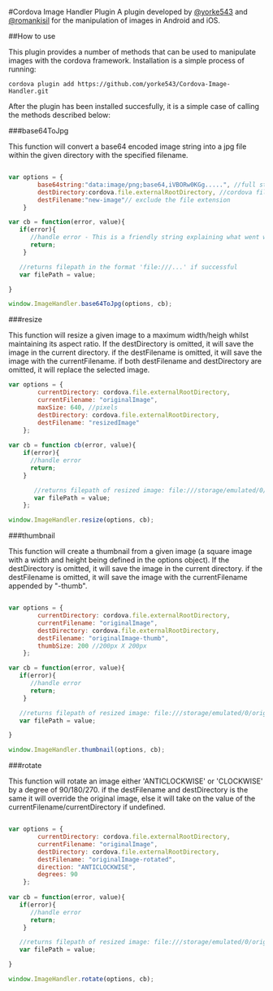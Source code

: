 #Cordova Image Handler Plugin
A plugin  developed by [@yorke543](https://github.com/yorke543) and [@romankisil](https://github.com/romankisil) for the manipulation of images in Android and iOS.

##How to use

This plugin provides a number of methods that can be used to manipulate images with the cordova framework. Installation is a simple process of running:

`cordova plugin add https://github.com/yorke543/Cordova-Image-Handler.git`

After the plugin has been installed succesfully, it is a simple case of calling the methods described below:

###base64ToJpg

This function will convert a base64 encoded image string into a jpg file within the given directory with the specified filename.

```javascript

var options = {
	   	base64string:"data:image/png;base64,iVBORw0KGg.....", //full string excluded
		destDirectory:cordova.file.externalRootDirectory, //cordova file plugin can be used
		destFilename:"new-image"// exclude the file extension
	}

var cb = function(error, value){
   if(error){
      //handle error - This is a friendly string explaining what went wrong
      return;
    }

   //returns filepath in the format 'file:///...' if successful
   var filePath = value;

}

window.ImageHandler.base64ToJpg(options, cb);
```

###resize

This function will resize a given image to a maximum width/heigh whilst maintaining its aspect ratio. If the destDirectory is omitted, it will save the image in the current directory. if the destFilename is omitted, it will save the image with the currentFilename. if both destFilename and destDirectory are omitted, it will replace the selected image.

```javascript
var options = {
		currentDirectory: cordova.file.externalRootDirectory,
		currentFilename: "originalImage",
		maxSize: 640, //pixels
		destDirectory: cordova.file.externalRootDirectory,
		destFilename: "resizedImage"
	};
	
var cb = function cb(error, value){
	if(error){
	  //handle error
	  return;
	}

       //returns filepath of resized image: file:///storage/emulated/0/resizedImage.jpg (android)
       var filePath = value;
    };

window.ImageHandler.resize(options, cb);
```

###thumbnail

This function will create a thumbnail from a given image (a square image with a width and height being defined in the options object). If the destDirectory is omitted, it will save the image in the current directory. if the destFilename is omitted, it will save the image with the currentFilename appended by "-thumb".

```javascript

var options = {
		currentDirectory: cordova.file.externalRootDirectory,
		currentFilename: "originalImage",
		destDirectory: cordova.file.externalRootDirectory,
		destFilename: "originalImage-thumb",
		thumbSize: 200 //200px X 200px
	};

var cb = function(error, value){
   if(error){
      //handle error
      return;
    }

   //returns filepath of resized image: file:///storage/emulated/0/originalImage-thumb.jpg (android)
   var filePath = value;

}

window.ImageHandler.thumbnail(options, cb);
```

###rotate

This function will rotate an image either 'ANTICLOCKWISE' or 'CLOCKWISE' by a degree of 90/180/270. if the destFilename and destDirectory is the same it will override the original image, else it will take on the value of the currentFilename/currentDirectory if undefined.

```javascript

var options = {
		currentDirectory: cordova.file.externalRootDirectory,
		currentFilename: "originalImage",
		destDirectory: cordova.file.externalRootDirectory,
		destFilename: "originalImage-rotated",
		direction: "ANTICLOCKWISE",
		degrees: 90
	};
	
var cb = function(error, value){
   if(error){
      //handle error
      return;
    }

   //returns filepath of resized image: file:///storage/emulated/0/originalImage-rotated.jpg (android)
   var filePath = value;

}

window.ImageHandler.rotate(options, cb);
```
